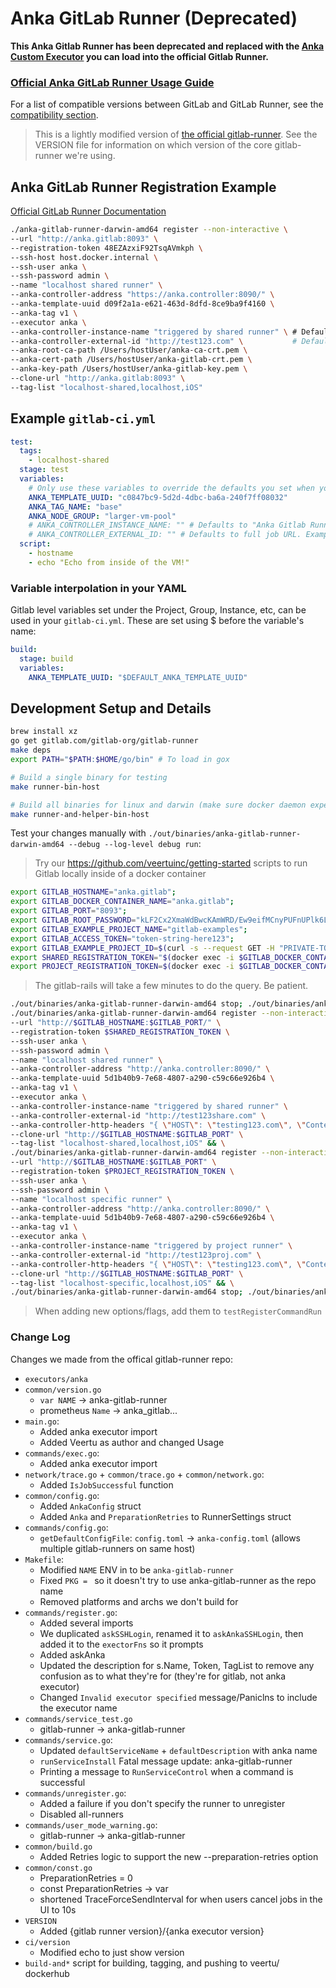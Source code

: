 # Anka GitLab Runner (Deprecated)

**This Anka Gitlab Runner has been deprecated and replaced with the [Anka Custom Executor](https://github.com/veertuinc/anka-cloud-gitlab-executor/) you can load into the official Gitlab Runner.**

### [Official Anka GitLab Runner Usage Guide](https://docs.veertu.com/anka/plugins-and-integrations/controller-+-registry/gitlab-runner/)

For a list of compatible versions between GitLab and GitLab Runner, see the [compatibility section](https://docs.gitlab.com/runner/#compatibility-with-gitlab-versions).

> This is a lightly modified version of [the official gitlab-runner](https://github.com/gitlabhq/gitlab-runner). See the VERSION file for information on which version of the core gitlab-runner we're using.

## Anka GitLab Runner Registration Example

[Official GitLab Runner Documentation](https://docs.gitlab.com/runner/)

```bash
./anka-gitlab-runner-darwin-amd64 register --non-interactive \
--url "http://anka.gitlab:8093" \
--registration-token 48EZAzxiF92TsqAVmkph \
--ssh-host host.docker.internal \
--ssh-user anka \
--ssh-password admin \
--name "localhost shared runner" \
--anka-controller-address "https://anka.controller:8090/" \
--anka-template-uuid d09f2a1a-e621-463d-8dfd-8ce9ba9f4160 \
--anka-tag v1 \
--executor anka \
--anka-controller-instance-name "triggered by shared runner" \ # Defaults to "Anka Gitlab Runner Name: localhost shared runner" in Controller Instances Name column
--anka-controller-external-id "http://test123.com" \           # Defaults to full job URL. Example: http://anka.gitlab:8093/root/gitlab-examples/-/jobs/28
--anka-root-ca-path /Users/hostUser/anka-ca-crt.pem \
--anka-cert-path /Users/hostUser/anka-gitlab-crt.pem \
--anka-key-path /Users/hostUser/anka-gitlab-key.pem \
--clone-url "http://anka.gitlab:8093" \
--tag-list "localhost-shared,localhost,iOS"
```

## Example `gitlab-ci.yml`

```yaml
test:
  tags:
    - localhost-shared
  stage: test
  variables:
    # Only use these variables to override the defaults you set when you register the runner.
    ANKA_TEMPLATE_UUID: "c0847bc9-5d2d-4dbc-ba6a-240f7ff08032"
    ANKA_TAG_NAME: "base"
    ANKA_NODE_GROUP: "larger-vm-pool"
    # ANKA_CONTROLLER_INSTANCE_NAME: "" # Defaults to "Anka Gitlab Runner Name: localhost shared runner" in Controller Instances Name column
    # ANKA_CONTROLLER_EXTERNAL_ID: "" # Defaults to full job URL. Example: http://anka.gitlab:8093/root/gitlab-examples/-/jobs/28
  script:
    - hostname
    - echo "Echo from inside of the VM!"
```

### Variable interpolation in your YAML

Gitlab level variables set under the Project, Group, Instance, etc, can be used in your `gitlab-ci.yml`. These are set using $ before the variable's name:

```yaml
build:
  stage: build
  variables:
    ANKA_TEMPLATE_UUID: "$DEFAULT_ANKA_TEMPLATE_UUID"
```

## Development Setup and Details

```bash
brew install xz
go get gitlab.com/gitlab-org/gitlab-runner
make deps
export PATH="$PATH:$HOME/go/bin" # To load in gox

# Build a single binary for testing
make runner-bin-host

# Build all binaries for linux and darwin (make sure docker daemon experimental = true)
make runner-and-helper-bin-host
```

Test your changes manually with `./out/binaries/anka-gitlab-runner-darwin-amd64 --debug --log-level debug run`:

> Try our https://github.com/veertuinc/getting-started scripts to run Gitlab locally inside of a docker container

```bash
export GITLAB_HOSTNAME="anka.gitlab";
export GITLAB_DOCKER_CONTAINER_NAME="anka.gitlab";
export GITLAB_PORT="8093";
export GITLAB_ROOT_PASSWORD="kLF2Cx2XmaWdBwcKAmWRD/Ew9eifMCnyPUFnUPlk6Lw=";
export GITLAB_EXAMPLE_PROJECT_NAME="gitlab-examples";
export GITLAB_ACCESS_TOKEN="token-string-here123";
export GITLAB_EXAMPLE_PROJECT_ID=$(curl -s --request GET -H "PRIVATE-TOKEN: $GITLAB_ACCESS_TOKEN" "http://$GITLAB_HOSTNAME:$GITLAB_PORT/api/v4/projects" | jq -r ".[] | select(.name==\"$GITLAB_EXAMPLE_PROJECT_NAME\") | .id");
export SHARED_REGISTRATION_TOKEN="$(docker exec -i $GITLAB_DOCKER_CONTAINER_NAME bash -c "gitlab-rails runner -e production \"puts Gitlab::CurrentSettings.current_application_settings.runners_registration_token\"")";
export PROJECT_REGISTRATION_TOKEN=$(docker exec -i $GITLAB_DOCKER_CONTAINER_NAME bash -c "gitlab-rails runner -e production \"puts Project.find_by_id($GITLAB_EXAMPLE_PROJECT_ID).runners_token\"");
```

> The gitlab-rails will take a few minutes to do the query. Be patient.

```bash
./out/binaries/anka-gitlab-runner-darwin-amd64 stop; ./out/binaries/anka-gitlab-runner-darwin-amd64 unregister -n "localhost shared runner"; ./out/binaries/anka-gitlab-runner-darwin-amd64 unregister -n "localhost specific runner"; rm -f ./out/binaries/anka-gitlab-runner-darwin-amd64; make runner-bin-host && \
./out/binaries/anka-gitlab-runner-darwin-amd64 register --non-interactive \
--url "http://$GITLAB_HOSTNAME:$GITLAB_PORT/" \
--registration-token $SHARED_REGISTRATION_TOKEN \
--ssh-user anka \
--ssh-password admin \
--name "localhost shared runner" \
--anka-controller-address "http://anka.controller:8090/" \
--anka-template-uuid 5d1b40b9-7e68-4807-a290-c59c66e926b4 \
--anka-tag v1 \
--executor anka \
--anka-controller-instance-name "triggered by shared runner" \
--anka-controller-external-id "http://test123share.com" \
--anka-controller-http-headers "{ \"HOST\": \"testing123.com\", \"Content-Type\": \"test\" }" \
--clone-url "http://$GITLAB_HOSTNAME:$GITLAB_PORT" \
--tag-list "localhost-shared,localhost,iOS" && \
./out/binaries/anka-gitlab-runner-darwin-amd64 register --non-interactive \
--url "http://$GITLAB_HOSTNAME:$GITLAB_PORT" \
--registration-token $PROJECT_REGISTRATION_TOKEN \
--ssh-user anka \
--ssh-password admin \
--name "localhost specific runner" \
--anka-controller-address "http://anka.controller:8090/" \
--anka-template-uuid 5d1b40b9-7e68-4807-a290-c59c66e926b4 \
--anka-tag v1 \
--executor anka \
--anka-controller-instance-name "triggered by project runner" \
--anka-controller-external-id "http://test123proj.com" \
--anka-controller-http-headers "{ \"HOST\": \"testing123.com\", \"Content-Type\": \"test\" }" \
--clone-url "http://$GITLAB_HOSTNAME:$GITLAB_PORT" \
--tag-list "localhost-specific,localhost,iOS" && \
./out/binaries/anka-gitlab-runner-darwin-amd64 stop; ./out/binaries/anka-gitlab-runner-darwin-amd64 --debug --log-level debug run -c $HOME/.gitlab-runner/anka-config.toml
```

> When adding new options/flags, add them to `testRegisterCommandRun`

### Change Log

Changes we made from the offical gitlab-runner repo:

  - `executors/anka`
  - `common/version.go`
      - `var NAME` -> anka-gitlab-runner
      - prometheus `Name` -> anka_gitlab...
  - `main.go`: 
      - Added anka executor import
      - Added Veertu as author and changed Usage
  - `commands/exec.go`: 
      - Added anka executor import
  - `network/trace.go` + `common/trace.go` + `common/network.go`: 
      - Added `IsJobSuccessful` function
  - `common/config.go`: 
      - Added `AnkaConfig` struct
      - Added `Anka` and `PreparationRetries` to RunnerSettings struct
  - `commands/config.go`:
      - `getDefaultConfigFile`: `config.toml` -> `anka-config.toml` (allows multiple gitlab-runners on same host)
  - `Makefile`: 
      - Modified `NAME` ENV in  to be `anka-gitlab-runner`
      - Fixed `PKG = ` so it doesn't try to use anka-gitlab-runner as the repo name
      - Removed platforms and archs we don't build for
  - `commands/register.go`:
      - Added several imports
      - We duplicated `askSSHLogin`, renamed it to `askAnkaSSHLogin`, then added it to the `exectorFns` so it prompts
      - Added askAnka
      - Updated the description for s.Name, Token, TagList to remove any confusion as to what they're for (they're for gitlab, not anka executor)
      - Changed `Invalid executor specified` message/Paniclns to include the executor name
  - `commands/service_test.go`
      - gitlab-runner -> anka-gitlab-runner
  - `commands/service.go`:
      - Updated `defaultServiceName` + `defaultDescription` with anka name
      - `runServiceInstall` Fatal message update: anka-gitlab-runner
      - Printing a message to `RunServiceControl` when a command is successful
  - `commands/unregister.go`: 
      - Added a failure if you don't specify the runner to unregister
      - Disabled all-runners
  - `commands/user_mode_warning.go`: 
      - gitlab-runner -> anka-gitlab-runner
  - `common/build.go`
      - Added Retries logic to support the new --preparation-retries option
  - `common/const.go`
      - PreparationRetries = 0
      - const PreparationRetries -> var
      - shortened TraceForceSendInterval for when users cancel jobs in the UI to 10s
  - `VERSION`
      - Added {gitlab runner version}/{anka executor version}
  - `ci/version`
      - Modified echo to just show version
  - `build-and*` script for building, tagging, and pushing to veertu/ dockerhub
